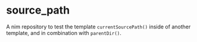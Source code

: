 # source_path

A nim repository to test the template `currentSourcePath()`
inside of another template, and in combination with `parentDir()`.
